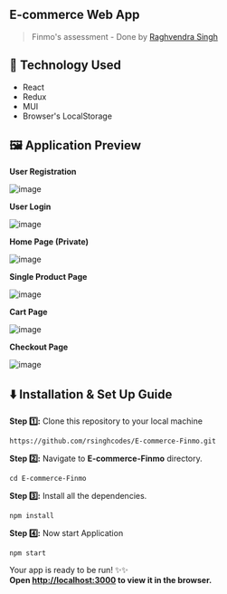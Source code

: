 ## E-commerce Web App

> Finmo's assessment - Done by [Raghvendra Singh](https://github.com/rsinghcodes)

## 🚧 Technology Used

- React
- Redux
- MUI
- Browser's LocalStorage

## 🖼️ Application Preview

**User Registration**

![image](https://user-images.githubusercontent.com/67682451/164061702-665df3af-45c1-4c43-9c97-77412612ff8a.png)

**User Login**

![image](https://user-images.githubusercontent.com/67682451/164061810-9b23e068-b478-4623-8ca1-e5eb342ab533.png)

**Home Page (Private)**

![image](https://user-images.githubusercontent.com/67682451/164061996-fa7b4e65-8c3a-4820-8a1a-8023576be540.png)

**Single Product Page**

![image](https://user-images.githubusercontent.com/67682451/164062141-8d805048-57f8-4bce-b12c-9a8a828c9853.png)

**Cart Page**

![image](https://user-images.githubusercontent.com/67682451/164062449-14ffd4c8-f8a3-48a4-8d0f-3e92b924efb9.png)

**Checkout Page**

![image](https://user-images.githubusercontent.com/67682451/164062531-3829714f-8496-478b-9b9d-be97fa17e723.png)

## ⬇️ Installation & Set Up Guide

**Step :one::** Clone this repository to your local machine

```
https://github.com/rsinghcodes/E-commerce-Finmo.git
```

**Step :two::** Navigate to **E-commerce-Finmo** directory.

```
cd E-commerce-Finmo
```

**Step :three::** Install all the dependencies.

```
npm install
```

**Step :four::** Now start Application

```
npm start
```

Your app is ready to be run! ✨✨\
**Open [http://localhost:3000](http://localhost:3000) to view it in the browser.**
